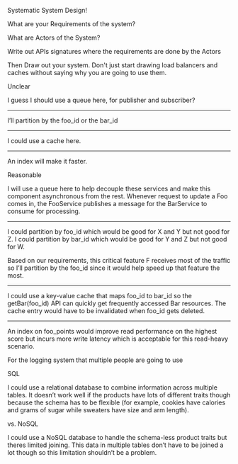 Systematic System Design!


What are your Requirements of the system?

What are Actors of the System?

Write out APIs signatures where the requirements are done by the Actors

Then Draw out your system. Don't just start drawing load balancers and caches without saying why you are going to use them. 


Unclear

I guess I should use a queue here, for publisher and subscriber?

---

I’ll partition by the foo_id or the bar_id

---

I could use a cache here.

---

An index will make it faster.

Reasonable

I will use a queue here to help decouple these services and make this component asynchronous from the rest. Whenever request to update a Foo comes in, the FooService publishes a message for the BarService to consume for processing.

---

I could partition by foo_id which would be good for X and Y but not good for Z. I could partition by bar_id which would be good for Y and Z but not good for W. 

Based on our requirements, this critical feature F receives most of the traffic so I’ll partition by the foo_id since it would help speed up that feature the most.

---

I could use a key-value cache that maps foo_id to bar_id so the getBar(foo_id) API can quickly get frequently accessed Bar resources. The cache entry would have to be invalidated when foo_id gets deleted.

---

An index on foo_points would improve read performance on the highest score but incurs more write latency which is acceptable for this read-heavy scenario.


For the logging system that multiple people are going to use

SQL

I could use a relational database to combine information across multiple tables. It doesn’t work well if the products have lots of different traits though because the schema has to be flexible (for example, cookies have calories and grams of sugar while sweaters have size and arm length).

vs. 
NoSQL

I could use a NoSQL database to handle the schema-less product traits but theres limited joining. This data in multiple tables don’t have to be joined a lot though so this limitation shouldn’t be a problem.
